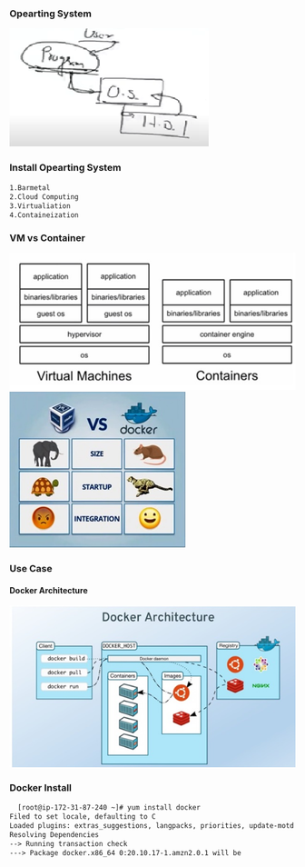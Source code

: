 ### Opearting System ###

<img src="os.png">

### Install Opearting System ####
    1.Barmetal
    2.Cloud Computing
    3.Virtualiation
    4.Containeization

### VM vs Container #####

<img src="Container vs VM.jpg">
<img src="Container vs VM1.jpg">

### Use Case ####

#### Docker Architecture ####
<img src="Docker Architecture.jpg">

###  Docker Install ####
```
  [root@ip-172-31-87-240 ~]# yum install docker 
Filed to set locale, defaulting to C
Loaded plugins: extras_suggestions, langpacks, priorities, update-motd
Resolving Dependencies
--> Running transaction check
---> Package docker.x86_64 0:20.10.17-1.amzn2.0.1 will be
```
